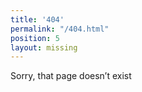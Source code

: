```yaml
---
title: '404'
permalink: "/404.html"
position: 5
layout: missing
---
```


Sorry, that page doesn’t exist